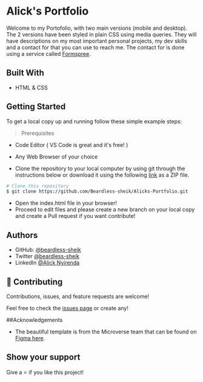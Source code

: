 # Alick's Portfolio

Welcome to my Portofolio, with two main versions (mobile and desktop). The 2 versions have been styled in plain CSS using media queries. They will have descriptions on my most important personal projects, my dev skills and a contact for that you can use to reach me. The contact for is done using a service called [Formspree](https://formspree.io/).

## Built With

- HTML & CSS


## Getting Started

To get a local copy up and running follow these simple example steps:

>Prerequisites
  - Code Editor ( VS Code is great and it's free! )
  - Any Web Browser of your choice

- Clone the repository to your local computer by using git through the instructions below or download it using the following [link](https://github.com/Beardless-sheik/Alicks-Portfolio/archive/refs/heads/main.zip) as a ZIP file.

```bash
# Clone this repository
$ git clone https://github.com/Beardless-sheik/Alicks-Portfolio.git

```

- Open the index.html file in your browser!
- Proceed to edit files and please create a new branch on your local copy and create a Pull request if you want contribute!


## Authors

- GitHub: [@beardless-sheik](https://github.com/Beardless-sheik)
- Twitter [@beardless-sheik](https://twitter.com/Beardless_Sheik)
- LinkedIn [@Alick Nyirenda](https://www.linkedin.com/in/alick-nyirenda/)

## 🤝 Contributing

Contributions, issues, and feature requests are welcome!

Feel free to check the [issues page](../../issues/) or create any!

##Acknowledgements

- The beautiful template is from the Microverse team that can be found on [Figma here](https://www.figma.com/file/l7SqJ3ZfkAKih9sFxvWSR4/Microverse-Student-Project-1?node-id=23%3A10).

## Show your support

Give a ⭐️ if you like this project!
